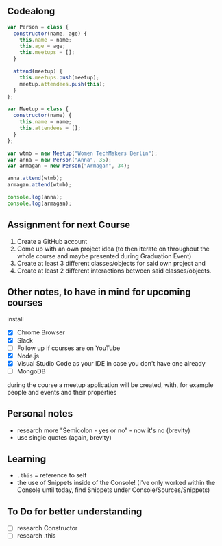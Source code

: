 ## Codealong

```javascript
var Person = class {
  constructor(name, age) {
    this.name = name;
    this.age = age;
    this.meetups = [];
  }

  attend(meetup) {
    this.meetups.push(meetup);
    meetup.attendees.push(this);
  }
};

var Meetup = class {
  constructor(name) {
    this.name = name;
    this.attendees = [];
  }
};

var wtmb = new Meetup("Women TechMakers Berlin");
var anna = new Person("Anna", 35);
var armagan = new Person("Armagan", 34);

anna.attend(wtmb);
armagan.attend(wtmb);

console.log(anna);
console.log(armagan);
```

## Assignment for next Course

1. Create a GitHub account
2. Come up with an own project idea (to then iterate on throughout the whole course and maybe presented during Graduation Event)
3. Create at least 3 different classes/objects for said own project and
4. Create at least 2 different interactions between said classes/objects.

## Other notes, to have in mind for upcoming courses

install

- [x] Chrome Browser
- [x] Slack
- [ ] Follow up if courses are on YouTube
- [x] Node.js
- [x] Visual Studio Code as your IDE in case you don't have one already
- [ ] MongoDB

during the course a meetup application will be created, with, for example people and events and their properties

## Personal notes

- research more "Semicolon - yes or no" - now it's no (brevity)
- use single quotes (again, brevity)

## Learning

- `.this` = reference to self
- the use of Snippets inside of the Console! (I've only worked within the Console until today, find Snippets under Console/Sources/Snippets)

## To Do for better understanding

- [ ] research Constructor
- [ ] research .this
